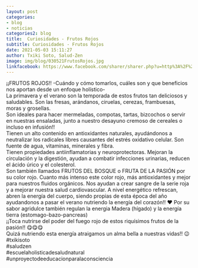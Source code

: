 ```yaml
---
layout: post
categories:
- blog
- noticias
categories2: blog
title:  Curiosidades - Frutos Rojos
subtitle: Curiosidades - Frutos Rojos
date: 2021-05-03 15:11:27
author: Txiki Soto, Salud-Zen
image: img/blog/030521FrutosRojos.jpg
linkfacebook: https://www.facebook.com/sharer/sharer.php?u=http%3A%2F%2Fwww.salud-zen.com%2Fblog%2Fcuriosidades%2F2020%2F05%2F03%2Fcuriosidades-frutos-rojos.html&amp;src=sdkpreparse
---
```

¡¡FRUTOS ROJOS!!
-Cuándo y cómo tomarlos, cuáles son y que beneficios nos aportan desde un enfoque holístico-   
La primavera y el verano son la temporada de estos frutos tan deliciosos y saludables.
Son las fresas, arándanos, ciruelas, cerezas, frambuesas, moras y grosellas.   
Son ideales para hacer mermeladas, compotas, tartas, bizcochos  o servir en nuestras ensaladas, junto a nuestro desayuno cremoso de cereales o incluso en infusión!!    
Tienen un alto contenido en antioxidantes naturales, ayudándonos a neutralizar los radicales libres causantes del estrés oxidativo celular. Son fuente de agua,  vitaminas, minerales y fibra.   
Tienen propiedades antiinflamatorias y neuroprotectoras. Mejoran la circulación y la digestión, ayudan a combatir infecciones urinarias, reducen el ácido úrico y el colesterol.  
Son también llamados FRUTOS DEL BOSQUE o FRUTA DE LA PASIÓN por su color rojo. Cuanto más intenso este color rojo, más antioxidantes y mejor para nuestros fluidos orgánicos. Nos ayudan a crear sangre de la serie roja y a mejorar nuestra salud cardiovascular.
A nivel energético refrescan, abren la energía del cuerpo, siendo propias de esta época del año ayudandonos a pasar el verano nutriendo la energía del corazón!! ❤ Por su sabor agridulce también regulan la energia Madera (hígado) y la energía tierra (estomago-bazo-pancreas)  
¡¡Toca nutrirse del poder del fuego rojo de estos riquísimos frutos de la pasión!! 😋😋😋  
Quizá nutriendo esta energía atraigamos un alma bella a nuestras vidas!! 😉  
#txikisoto  
#saludzen  
#escuelaholisticadesaludnatural  
#unproyectodeeducacionparalaconsciencia  
